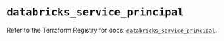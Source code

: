 # `databricks_service_principal`

Refer to the Terraform Registry for docs: [`databricks_service_principal`](https://registry.terraform.io/providers/databricks/databricks/1.39.0/docs/resources/service_principal).
